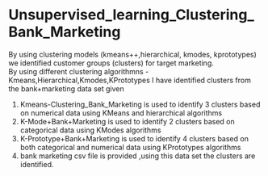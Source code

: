 # Unsupervised_learning_Clustering_Bank_Marketing
By using clustering models (kmeans++,hierarchical, kmodes, kprototypes) we identified customer groups (clusters) for target marketing.<br>
By using different clustering algorithmns - Kmeans,Hierarchical,Kmodes,KPrototypes I have identified clusters from the bank+marketing data set given
<ol>
<li>Kmeans-Clustering_Bank_Marketing is used to identify 3 clusters based on numerical data using KMeans and hierarchical algorithms</li>
<li>K-Mode+Bank+Marketing is used to identify 2 clusters based on categorical data using KModes algorithms </li>
<li>K-Prototype+Bank+Marketing is used to identify 4 clusters based on both categorical and numerical data using KPrototypes algorithms </li>
<li>bank marketing csv file is provided ,using this data set the clusters are identified.</li>
</ol>
